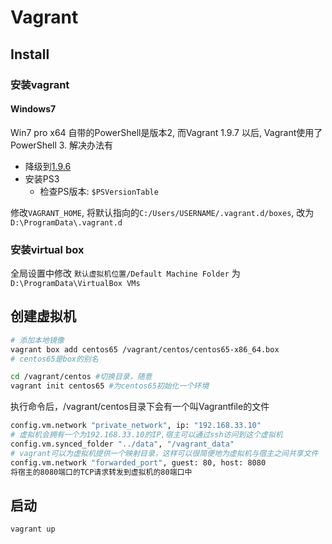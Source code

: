 # Vagrant

## Install

### 安装vagrant

#### Windows7

Win7 pro x64 自带的PowerShell是版本2, 而Vagrant 1.9.7 以后, Vagrant使用了PowerShell 3.
解决办法有

- 降级到[1.9.6](https://releases.hashicorp.com/vagrant/1.9.6/)
- 安装PS3
  - 检查PS版本: `$PSVersionTable`

修改`VAGRANT_HOME`, 将默认指向的`C:/Users/USERNAME/.vagrant.d/boxes`, 改为`D:\ProgramData\.vagrant.d`

### 安装virtual box

全局设置中修改 `默认虚拟机位置/Default Machine Folder` 为 `D:\ProgramData\VirtualBox VMs`

## 创建虚拟机

```bash
# 添加本地镜像
vagrant box add centos65 /vagrant/centos/centos65-x86_64.box
# centos65是box的别名

cd /vagrant/centos #切换目录，随意
vagrant init centos65 #为centos65初始化一个环境
```

执行命令后，/vagrant/centos目录下会有一个叫Vagrantfile的文件

```bash
config.vm.network "private_network", ip: "192.168.33.10"
# 虚拟机会拥有一个为192.168.33.10的IP,宿主可以通过ssh访问到这个虚拟机
config.vm.synced_folder "../data", "/vagrant_data"
# vagrant可以为虚拟机提供一个映射目录，这样可以很简便地为虚拟机与宿主之间共享文件
config.vm.network "forwarded_port", guest: 80, host: 8080
将宿主的8080端口的TCP请求转发到虚拟机的80端口中
```

## 启动

```bash
vagrant up
```